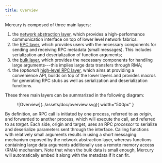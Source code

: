```yaml
---
title: Overview
---
```


Mercury is composed of three main layers:

1. the [network abstraction layer](na.md), which provides
  a high-performance communication interface on top of lower level network
  fabrics.
2. the [RPC layer](hg.md), which provides users with the necessary
  components for sending and receiving RPC metadata (small messages). This includes
  serialization and deserialization of function arguments;
3. the [bulk layer](hg_bulk.md), which provides the necessary components for
  handling large arguments---this implies large data transfers through RMA;
4. the (*optional*) [high-level RPC layer](hg_macros.md), which aims at
  providing a convenience API, builds on top of the lower layers and provides
  macros for generating RPC stubs as well as serialization and deserialization
  functions.

These three main layers can be summarized in the following diagram:

<figure markdown>
  ![Overview](../assets/doc/overview.svg){ width="500px" }
  <!--- <figcaption>Image caption</figcaption> --->
</figure>

By definition, an RPC call is initiated by one process, referred to as
_origin_, and forwarded to another process, which will execute the call,
and referred to as _target_. Each side, origin and target, uses an RPC
_processor_ to serialize and deserialize parameters sent through the interface.
Calling functions with relatively small arguments results in using a short
messaging mechanism exposed by the network abstraction layer, whereas functions
containing large data arguments additionally use a remote memory access (RMA)
mechanism. Note that when the bulk data is small enough, Mercury will
automatically embed it along with the metadata if it can fit.